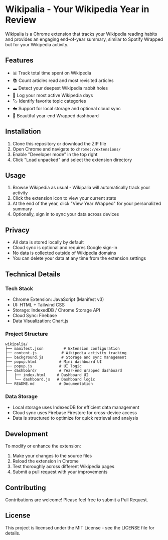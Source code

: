 # Wikipalia - Your Wikipedia Year in Review

Wikipalia is a Chrome extension that tracks your Wikipedia reading habits and provides an engaging end-of-year summary, similar to Spotify Wrapped but for your Wikipedia activity.

## Features

- 📊 Track total time spent on Wikipedia
- 📚 Count articles read and most revisited articles
- 🕳️ Detect your deepest Wikipedia rabbit holes
- 📅 Log your most active Wikipedia days
- 🏷️ Identify favorite topic categories
- ☁️ Support for local storage and optional cloud sync
- 📱 Beautiful year-end Wrapped dashboard

## Installation

1. Clone this repository or download the ZIP file
2. Open Chrome and navigate to `chrome://extensions/`
3. Enable "Developer mode" in the top right
4. Click "Load unpacked" and select the extension directory

## Usage

1. Browse Wikipedia as usual - Wikipalia will automatically track your activity
2. Click the extension icon to view your current stats
3. At the end of the year, click "View Year Wrapped" for your personalized summary
4. Optionally, sign in to sync your data across devices

## Privacy

- All data is stored locally by default
- Cloud sync is optional and requires Google sign-in
- No data is collected outside of Wikipedia domains
- You can delete your data at any time from the extension settings

## Technical Details

### Tech Stack
- Chrome Extension: JavaScript (Manifest v3)
- UI: HTML + Tailwind CSS
- Storage: IndexedDB / Chrome Storage API
- Cloud Sync: Firebase
- Data Visualization: Chart.js

### Project Structure
```
wikipalia/
├── manifest.json         # Extension configuration
├── content.js           # Wikipedia activity tracking
├── background.js        # Storage and sync management
├── popup.html          # Mini dashboard UI
├── popup.js            # UI logic
├── dashboard/          # Year-end Wrapped dashboard
│   ├── index.html     # Dashboard UI
│   └── dashboard.js   # Dashboard logic
└── README.md           # Documentation
```

### Data Storage
- Local storage uses IndexedDB for efficient data management
- Cloud sync uses Firebase Firestore for cross-device access
- Data is structured to optimize for quick retrieval and analysis

## Development

To modify or enhance the extension:

1. Make your changes to the source files
2. Reload the extension in Chrome
3. Test thoroughly across different Wikipedia pages
4. Submit a pull request with your improvements

## Contributing

Contributions are welcome! Please feel free to submit a Pull Request.

## License

This project is licensed under the MIT License - see the LICENSE file for details. 